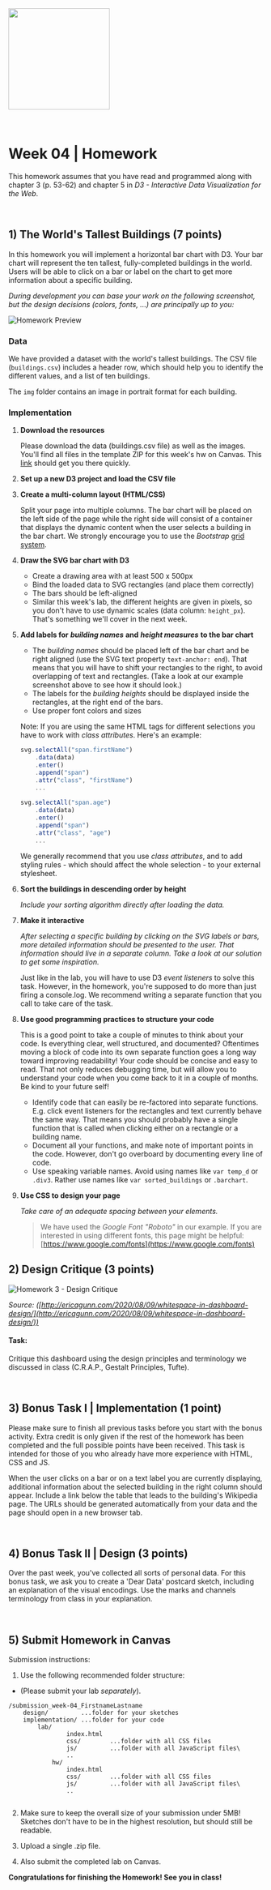 <!-----
layout: lab
exclude: true
----->

<img src="cs171-logo.png" width="200">

&nbsp;

# Week 04 | Homework

This homework assumes that you have read and programmed along with chapter 3 (p. 53-62) and chapter 5 in *D3 - Interactive Data Visualization for the Web*.

&nbsp;

## 1) The World's Tallest Buildings (7 points)

In this homework you will implement a horizontal bar chart with D3. Your bar chart will represent the ten tallest, fully-completed buildings in the world. Users will be able to click on a bar or label on the chart to get more information about a specific building.

*During development you can base your work on the following screenshot, but the design decisions (colors, fonts, ...) are principally up to you:*

![Homework Preview](cs171-w4hw-preview.png "Homework Preview")

### Data

We have provided a dataset with the world's tallest buildings. The CSV file (```buildings.csv```) includes a header row, which should help you to identify the different values, and a list of ten buildings.

The ```img``` folder contains an image in portrait format for each building.

### Implementation

1. **Download the resources**

	Please download the data (buildings.csv file) as well as the images. You'll find all files in the template ZIP for this week's hw on Canvas. This [link](https://canvas.harvard.edu/courses/74834/files/10629404?module_item_id=756548) should get you there quickly.
	
2. **Set up a new D3 project and load the CSV file**
	
3. **Create a multi-column layout (HTML/CSS)**

	Split your page into multiple columns. The bar chart will be placed on the left side of the page while the right side will consist of a container that displays the dynamic content when the user selects a building in the bar chart. We strongly encourage you to use the *Bootstrap* [grid system](https://getbootstrap.com/docs/4.5/layout/grid/).
	
4. **Draw the SVG bar chart with D3**

	- Create a drawing area with at least 500 x 500px
	- Bind the loaded data to SVG rectangles (and place them correctly)
	- The bars should be left-aligned
	- Similar this week's lab, the different heights are given in pixels, so you don't have to use dynamic scales (data column: ```height_px```). That's something we'll cover in the next week.

5. **Add labels for** ***building names*** **and** ***height measures*** **to the bar chart**
	
	- The *building names* should be placed left of the bar chart and be right aligned (use the SVG text property ```text-anchor: end```). That means that you will have to shift your rectangles to the right, to avoid overlapping of text and rectangles. (Take a look at our example screenshot above to see how it should look.)
	- The labels for the *building heights* should be displayed inside the rectangles, at the right end of the bars.
	- Use proper font colors and sizes

	Note: If you are using the same HTML tags for different selections you have to work with *class attributes*. Here's an example:
	
	```javascript
	svg.selectAll("span.firstName")
		.data(data)
    	.enter()
    	.append("span")
    	.attr("class", "firstName")
		...
		
	svg.selectAll("span.age")
		.data(data)
    	.enter()
    	.append("span")
    	.attr("class", "age")
		...
	```
	
	We generally recommend that you use *class attributes*, and to add styling rules - which should affect the whole selection - to your external stylesheet.

6. **Sort the buildings in descending order by height**

	*Include your sorting algorithm directly after loading the data.*

7. **Make it interactive**

	*After selecting a specific building by clicking on the SVG labels or bars, 
	more detailed information should be presented to the user. That information
	should live in a separate column. Take a look at our solution to get some inspiration.*

	Just like in the lab, you will have to use D3 *event listeners* to solve this task. 
	However, in the homework, you're supposed to do more than just firing a console.log. 
	We recommend writing a separate function that you call to take care of the task.
	
8. **Use good programming practices to structure your code**

	This is a good point to take a couple of minutes to think about your code. Is everything clear, well structured, and documented? Oftentimes moving a block of code into its own separate function goes a long way toward improving readability! Your code should be concise and easy to read. That not only reduces debugging time, but will allow you to understand your code when you come back to it in a couple of months.  Be kind to your future self!
	
	* Identify code that can easily be re-factored into separate functions. E.g. click event listeners for the rectangles and text currently behave the same way. That means you should probably have a single function that is called when clicking either on a rectangle or a building name.
	* Document all your functions, and make note of important points in the code. However, don't go overboard by documenting every line of code.
	* Use speaking variable names. Avoid using names like ```var temp_d``` or ```.div3```. Rather use names like ```var sorted_buildings``` or ```.barchart```. 

9. **Use CSS to design your page**

	*Take care of an adequate spacing between your elements.*
	
	> We have used the *Google Font "Roboto"* in our example. If you are interested in using different fonts, this page might be helpful: [https://www.google.com/fonts](https://www.google.com/fonts)
	
## 2) Design Critique (3 points)

![Homework 3 - Design Critique](cs171-w4hw-dashboard.png?raw=true "Homework 3 - Design Critique")

*Source: ([http://ericagunn.com/2020/08/09/whitespace-in-dashboard-design/](http://ericagunn.com/2020/08/09/whitespace-in-dashboard-design/))*

#### Task:

Critique this dashboard using the design principles and terminology we discussed in class (C.R.A.P., Gestalt Principles, Tufte). 

&nbsp;

## 3) Bonus Task I | Implementation (1 point)

Please make sure to finish all previous tasks before you start with the bonus activity. Extra credit is only given if the rest of the homework has been completed and the full possible points have been received. This task is intended for those of you who already have more experience with HTML, CSS and JS.

When the user clicks on a bar or on a text label you are currently displaying, additional information about the selected building in the right column should appear. Include a link below the table that leads to the building's Wikipedia page. The URLs should be generated automatically from your data and the page should open in a new browser tab.

&nbsp;

## 4) Bonus Task II | Design (3 points)

Over the past week, you've collected all sorts of personal data. For this bonus task, we ask you to create a 'Dear Data' postcard sketch, including an explanation of the visual encodings. Use the marks and channels terminology from class in your explanation.   

&nbsp;

## 5) Submit Homework in Canvas

Submission instructions:

1. Use the following recommended folder structure:
* (Please submit your lab _separately_).

```
/submission_week-04_FirstnameLastname	
    design/         ...folder for your sketches    
    implementation/ ...folder for your code
        lab/             
                index.html
                css/ 		...folder with all CSS files
                js/ 		...folder with all JavaScript files\
                ..
            hw/
                index.html
                css/ 		...folder with all CSS files
                js/ 		...folder with all JavaScript files\
                ..
    
```

2. Make sure to keep the overall size of your submission under 5MB! Sketches don't have to be in the highest resolution, but should still be readable.

3. Upload a single .zip file.

4. Also submit the completed lab on Canvas.

**Congratulations for finishing the Homework! See you in class!**
